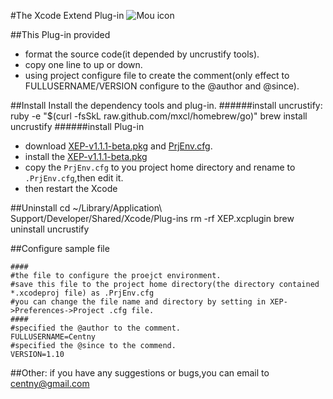 #The Xcode Extend Plug-in
![Mou icon](https://raw.github.com/Centny/XEP/master/XEP.png)

##This Plug-in provided
 - format the source code(it depended by uncrustify tools).   
 - copy one line to up or down.
 - using project configure file to create the comment(only effect to FULLUSERNAME/VERSION  configure to the @author and @since).
 
##Install
Install the dependency tools and plug-in.
######install uncrustify:
	ruby -e "$(curl -fsSkL raw.github.com/mxcl/homebrew/go)"
	brew install uncrustify
######install Plug-in
- download [XEP-v1.1.1-beta.pkg](https://raw.github.com/Centny/XEP/master/XEP-v1.1.1-beta.pkg) and [PrjEnv.cfg](https://raw.github.com/Centny/XEP/master/PrjEnv.cfg).
- install the [XEP-v1.1.1-beta.pkg](https://raw.github.com/Centny/XEP/master/XEP-v1.1.1-beta.pkg)
- copy the `PrjEnv.cfg` to you project home directory and rename to `.PrjEnv.cfg`,then edit it.
- then restart the Xcode
 	
##Uninstall
	cd ~/Library/Application\ Support/Developer/Shared/Xcode/Plug-ins
	rm -rf XEP.xcplugin
	brew uninstall uncrustify

##Configure sample file

	####
	#the file to configure the proejct environment.
	#save this file to the project home directory(the directory contained *.xcodeproj file) as .PrjEnv.cfg
	#you can change the file name and directory by setting in XEP->Preferences->Project .cfg file.
	####
	#specified the @author to the comment.
	FULLUSERNAME=Centny
	#specified the @since to the commend.
	VERSION=1.10
	
	
##Other:
if you have any suggestions or bugs,you can email to centny@gmail.com